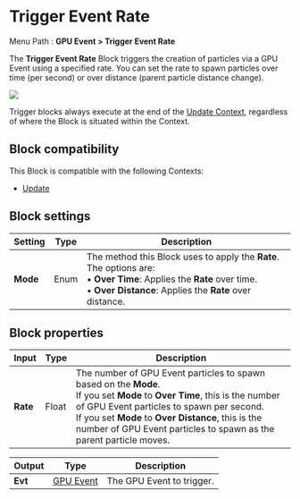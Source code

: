 # Trigger Event Rate

Menu Path : **GPU Event > Trigger Event Rate**

The **Trigger Event Rate** Block triggers the creation of particles via a GPU Event using a specified rate. You can set the rate to spawn particles over time (per second) or over distance (parent particle distance change).

![](Images/Block-TriggerEventRateExample.gif)

Trigger blocks always execute at the end of the [Update Context](Context-Update.md), regardless of where the Block is situated within the Context.

## Block compatibility

This Block is compatible with the following Contexts:

- [Update](Context-Update.md)

## Block settings

| **Setting** | **Type** | **Description**                                              |
| ----------- | -------- | ------------------------------------------------------------ |
| **Mode**    | Enum     | The method this Block uses to apply the **Rate**. The options are:<br/>&#8226; **Over Time**: Applies the **Rate** over time.<br/>&#8226; **Over Distance**: Applies the **Rate** over distance. |

## Block properties

| **Input** | **Type** | **Description**                                              |
| --------- | -------- | ------------------------------------------------------------ |
| **Rate**  | Float    | The number of GPU Event particles to spawn based on the **Mode**.<br/>If you set **Mode** to **Over Time**, this is the number of GPU Event particles to spawn per second.<br/>If you set **Mode** to **Over Distance**, this is the number of GPU Event particles to spawn as the parent particle moves. |

| **Output** | **Type**                         | **Description**           |
| ---------- | -------------------------------- | ------------------------- |
| **Evt**    | [GPU Event](Context-GPUEvent.md) | The GPU Event to trigger. |
